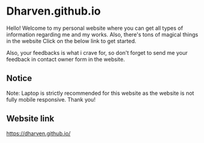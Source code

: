 # Dharven.github.io
Hello! Welcome to my personal website where you can get all types of information regarding me and my works. Also, there's tons of magical things in the website Click on the below link to get started.

Also, your feedbacks is what i crave for, so don't forget to send me your feedback in contact owner form in the website.

## Notice
Note: Laptop is strictly recommended for this website as the website is not fully mobile responsive.
Thank you!

## Website link
https://dharven.github.io/
